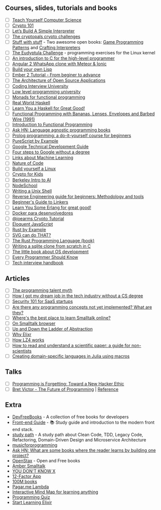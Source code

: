 
## Courses, slides, tutorials and books
- [ ] [Teach Yourself Computer Science](https://teachyourselfcs.com/)
- [ ] [Crypto 101](https://www.crypto101.io/)
- [ ] [Let’s Build A Simple Interpreter](https://ruslanspivak.com/lsbasi-part1/)
- [ ] [The cryptopals crypto challenges](http://cryptopals.com/)
- [ ] [Stuff with stuff](http://stuffwithstuff.com/) - Two awesome open books: [Game Programming Patterns](http://gameprogrammingpatterns.com/) and [Crafting Interpreters](http://craftinginterpreters.com/)
- [ ] [The Eudyptula Challenge](http://eudyptula-challenge.org/) - programming exercises for the Linux kernel
- [ ] [An introduction to C for the high-level programmer](http://charliethe.ninja/slideshow/english/introtoc#1)
- [ ] [Angular 2 WhatsApp clone with Meteor & Ionic](https://angular-meteor.com/tutorials/whatsapp2/)
- [ ] [Build your own Lisp](http://www.buildyourownlisp.com/)
- [ ] [Ember 2 Tutorial - From beginer to advance](http://yoember.com/)
- [ ] [The Architecture of Open Source Applications](http://aosabook.org/en/index.html)
- [ ] [Coding Interview University](https://github.com/jwasham/coding-interview-university)
- [ ] [Low level programming university](https://github.com/gurugio/lowlevelprogramming-university)
- [ ] [Monads for functional programming](http://homepages.inf.ed.ac.uk/wadler/papers/marktoberdorf/baastad.pdf)
- [ ] [Real World Haskell](http://book.realworldhaskell.org/read/)
- [ ] [Learn You a Haskell for Great Good!](http://learnyouahaskell.com/)
- [ ] [Functional Programming with Bananas, Lenses, Envelopes and Barbed Wire (1991)](http://citeseerx.ist.psu.edu/viewdoc/summary?doi=10.1.1.41.125)
- [ ] [Introduction to Functional Programming](https://www.amazon.com/Introduction-Functional-Programming-International-Computing/dp/0134841891)
- [ ] [Ask HN: Language agnostic programming books](https://news.ycombinator.com/item?id=14486657)
- [ ] [Prolog programming: a do-it-yourself course for beginners](http://cs.union.edu/~striegnk/courses/esslli04prolog/)
- [ ] [PureScript by Example](https://leanpub.com/purescript/read)
- [ ] [Google  Technical Development Guide](https://www.google.com/about/careers/students/guide-to-technical-development.html)
- [ ] [Four steps to Google without a degree](https://medium.com/always-be-coding/four-steps-to-google-without-a-degree-8f381aa6bd5e)
- [ ] [Links about Machine Learning](https://github.com/CodingTrain/Machine-Learning)
- [ ] [Nature of Code](http://natureofcode.com/)
- [ ] [Build yourself a Linux](https://github.com/MichielDerhaeg/build-linux)
- [ ] [Crypto for Kids](https://github.com/sustrik/crypto-for-kids)
- [ ] [Berkeley Intro to AI](http://ai.berkeley.edu/home.html)
- [ ] [NodeSchool](https://nodeschool.io/)
- [ ] [Writing a Unix Shell](https://indradhanush.github.io/blog/writing-a-unix-shell-part-1/)
- [ ] [Reverse Engineering guide for beginners: Methodology and tools](https://0x00sec.org/t/re-guide-for-beginners-methodology-and-tools/2242)
- [ ] [Beginner's Guide to Linkers](http://www.lurklurk.org/linkers/linkers.html)
- [ ] [Learn You Some Erlang for great good!](http://learnyousomeerlang.com/)
- [ ] [Docker para desenvolvedores](https://github.com/gomex/docker-para-desenvolvedores)
- [ ] [@joearms Crypto Tutorial](https://github.com/joearms/crypto_tutorial)
- [ ] [Eloquent JavaScript](http://eloquentjavascript.net/)
- [ ] [Rust by Example](https://github.com/rust-lang/rust-by-example)
- [ ] [SVG can do THAT?](http://slides.com/sdrasner/svg-can-do-that/)
- [ ] [The Rust Programming Language (book)](https://github.com/rust-lang/book)
- [ ] [Writing a sqlite clone from scratch in C](https://github.com/cstack/db_tutorial)
- [ ] [The little book about OS development](https://littleosbook.github.io/)
- [ ] [Every Programmer Should Know](https://github.com/mr-mig/every-programmer-should-know)
- [ ] [Tech interview handbook](https://github.com/yangshun/tech-interview-handbook)

## Articles
- [ ] [The programming talent myth](https://lwn.net/Articles/641779/)
- [ ] [How I got my dream job in the tech industry without a CS degree](https://billmei.net/blog/silicon-valley-job-search)
- [ ] [Security 101 for SaaS startups](https://github.com/forter/security-101-for-saas-startups)
- [ ] [Are there any programming concepts not yet implemented? What are they?](https://www.quora.com/Are-there-any-programming-concepts-not-yet-implemented-What-are-they)
- [ ] [Where's the best place to learn Smalltalk online?](https://www.quora.com/Wheres-the-best-place-to-learn-Smalltalk-online)
- [ ] [On Smalltalk browser](http://onsmalltalk.com/on-the-smalltalk-browser)
- [ ] [Up and Down the Ladder of Abstraction](http://worrydream.com/LadderOfAbstraction/)
- [ ] [Why Elixr](http://theerlangelist.com/article/why_elixir)
- [ ] [How LZ4 works](https://ticki.github.io/blog/how-lz4-works/)
- [ ] [How to read and understand a scientific paper: a guide for non-scientists](http://blogs.lse.ac.uk/impactofsocialsciences/2016/05/09/how-to-read-and-understand-a-scientific-paper-a-guide-for-non-scientists/)
- [ ] [Creating domain-specific languages in Julia using macros](https://julialang.org/blog/2017/08/dsl)

## Talks
- [ ] [Programming is Forgetting: Toward a New Hacker Ethic](http://opentranscripts.org/transcript/programming-forgetting-new-hacker-ethic/)
- [ ] [Bret Victor - The Future of Programming](https://vimeo.com/71278954) | [Reference](http://worrydream.com/dbx/)
## Extra
- [DevFreeBooks](https://devfreebooks.github.io/) - A collection of free books for developers
- [Front-end Guide](https://github.com/grab/front-end-guide) - :books: Study guide and introduction to the modern front end stack.
- [study path](https://github.com/joebew42/study-path) - A study path about Clean Code, TDD, Legacy Code, Refactoring, Domain-Driven Design and Microservice Architecture
- [musicforprogramming](https://musicforprogramming.net/?one)
- [Ask HN: What are some books where the reader learns by building one project?](https://news.ycombinator.com/item?id=13660086)
- [OpenStax](https://openstax.org/subjects) - Open and Free books
- [Amber Smalltalk](http://www.amber-lang.net/)
- [YOU DON'T KNOW X](https://github.com/ythecombinator/You-Dont-Know-X#javascript)
- [12-Factor App](https://12factor.net/)
- [100M books](http://www.100millionbooks.org/)
- [Pagar.me Lambda](https://github.com/pagarme/lambda)
- [Interactive Mind Map for learning anything](https://github.com/nikitavoloboev/knowledge-map)
- [Programming Quiz](https://quiz.triplebyte.com/)
- [Start Learning Elixir](https://startlearningelixir.com/)

